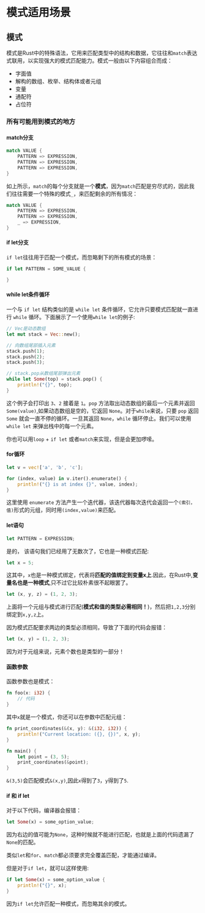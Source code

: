 # 模式适用场景

## 模式
模式是Rust中的特殊语法，它用来匹配类型中的结构和数据，它往往和`match`表达式联用，以实现强大的模式匹配能力。模式一般由以下内容组合而成：
- 字面值
- 解构的数组、枚举、结构体或者元组
- 变量
- 通配符
- 占位符


### 所有可能用到模式的地方

#### match分支

```rust
match VALUE {
    PATTERN => EXPRESSION,
    PATTERN => EXPRESSION,
    PATTERN => EXPRESSION,
}
```
如上所示，`match`的每个分支就是一个**模式**，因为`match`匹配是穷尽式的，因此我们往往需要一个特殊的模式`_`，来匹配剩余的所有情况：
```rust
match VALUE {
    PATTERN => EXPRESSION,
    PATTERN => EXPRESSION,
    _ => EXPRESSION,
}
```

#### if let分支
`if let`往往用于匹配一个模式，而忽略剩下的所有模式的场景：
```rust
if let PATTERN = SOME_VALUE {

}
```

#### while let条件循环
一个与 `if let` 结构类似的是 `while let` 条件循环，它允许只要模式匹配就一直进行 `while` 循环。下面展示了一个使用`while let`的例子:
```rust
// Vec是动态数组
let mut stack = Vec::new();

// 向数组尾部插入元素
stack.push(1);
stack.push(2);
stack.push(3);

// stack.pop从数组尾部弹出元素
while let Some(top) = stack.pop() {
    println!("{}", top);
}
```

这个例子会打印出 `3`、`2` 接着是 `1`。`pop` 方法取出动态数组的最后一个元素并返回 `Some(value)`,如果动态数组是空的，它返回 `None`。对于`while`来说，只要 `pop` 返回 `Some` 就会一直不停的循环。一旦其返回 `None`，`while` 循环停止。我们可以使用 `while let` 来弹出栈中的每一个元素。

你也可以用`loop` + `if let` 或者`match`来实现，但是会更加啰嗦。

#### for循环
```rust
let v = vec!['a', 'b', 'c'];

for (index, value) in v.iter().enumerate() {
    println!("{} is at index {}", value, index);
}
```

这里使用 `enumerate` 方法产生一个迭代器，该迭代器每次迭代会返回一个`(索引，值)`形式的元组，同时用`(index,value)`来匹配。

#### let语句

```rust
let PATTERN = EXPRESSION;
```
是的， 该语句我们已经用了无数次了，它也是一种模式匹配:
```rust
let x = 5;
```
这其中，`x`也是一种模式绑定，代表将**匹配的值绑定到变量x上**.因此，在Rust中,**变量名也是一种模式**,只不过它比较朴素很不起眼罢了。

```rust
let (x, y, z) = (1, 2, 3);
```

上面将一个元组与模式进行匹配(**模式和值的类型必需相同！**)，然后把`1,2,3`分别绑定到`x,y,z`上。

因为模式匹配要求两边的类型必须相同，导致了下面的代码会报错：
```rust
let (x, y) = (1, 2, 3);
```
因为对于元组来说，元素个数也是类型的一部分！

#### 函数参数
函数参数也是模式：
```rust
fn foo(x: i32) {
    // 代码
}
```
其中`x`就是一个模式，你还可以在参数中匹配元组：
```rust
fn print_coordinates(&(x, y): &(i32, i32)) {
    println!("Current location: ({}, {})", x, y);
}

fn main() {
    let point = (3, 5);
    print_coordinates(&point);
}
```
`&(3,5)`会匹配模式`&(x,y)`,因此`x`得到了`3`，`y`得到了`5`.


#### if 和 if let

对于以下代码，编译器会报错：
```rust
let Some(x) = some_option_value;
```
因为右边的值可能为`None`，这种时候就不能进行匹配，也就是上面的代码遗漏了`None`的匹配。

类似`let`和`for`、`match`都必须要求完全覆盖匹配，才能通过编译。

但是对于`if let`，就可以这样使用:
```rust
if let Some(x) = some_option_value {
    println!("{}", x);
}
```

因为`if let`允许匹配一种模式，而忽略其余的模式。